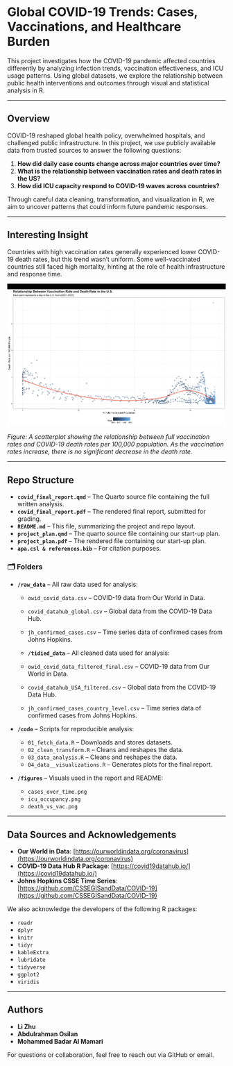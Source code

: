 # Global COVID-19 Trends: Cases, Vaccinations, and Healthcare Burden

This project investigates how the COVID-19 pandemic affected countries differently by analyzing infection trends, vaccination effectiveness, and ICU usage patterns. Using global datasets, we explore the relationship between public health interventions and outcomes through visual and statistical analysis in R.

---

## Overview

COVID-19 reshaped global health policy, overwhelmed hospitals, and challenged public infrastructure. In this project, we use publicly available data from trusted sources to answer the following questions:

1. **How did daily case counts change across major countries over time?**
2. **What is the relationship between vaccination rates and death rates in the US?**
3. **How did ICU capacity respond to COVID-19 waves across countries?**

Through careful data cleaning, transformation, and visualization in R, we aim to uncover patterns that could inform future pandemic responses.

---

## Interesting Insight

Countries with high vaccination rates generally experienced lower COVID-19 death rates, but this trend wasn’t uniform. Some well-vaccinated countries still faced high mortality, hinting at the role of health infrastructure and response time.

![Death Rate vs Vaccination Plot](figures/death_vs_vax.png)

*Figure: A scatterplot showing the relationship between full vaccination rates and COVID-19 death rates per 100,000 population. As the vaccination rates increase, there is no significant decrease in the death rate.*

---

## Repo Structure

- **`covid_final_report.qmd`** – The Quarto source file containing the full written analysis.
- **`covid_final_report.pdf`** – The rendered final report, submitted for grading.
- **`README.md`** – This file, summarizing the project and repo layout.
- **`project_plan.qmd`** – The quarto source file containing our start-up plan.
- **`project_plan.pdf`** – The rendered file containing our start-up plan.
- **`apa.csl & references.bib`** – For citation purposes.

### 🗂️ Folders

- **`/raw_data`** – All raw data used for analysis:
  - `owid_covid_data.csv` – COVID-19 data from Our World in Data.
  - `covid_datahub_global.csv` – Global data from the COVID-19 Data Hub.
  - `jh_confirmed_cases.csv` – Time series data of confirmed cases from Johns Hopkins.

  - **`/tidied_data`** – All cleaned data used for analysis:
  - `owid_covid_data_filtered_final.csv` – COVID-19 data from Our World in Data.
  - `covid_datahub_USA_filtered.csv` – Global data from the COVID-19 Data Hub.
  - `jh_confirmed_cases_country_level.csv` – Time series data of confirmed cases from Johns Hopkins.

- **`/code`** – Scripts for reproducible analysis:
  - `01_fetch_data.R` – Downloads and stores datasets.
  - `02_clean_transform.R` – Cleans and reshapes the data.
  - `03_data_analysis.R` – Cleans and reshapes the data.
  - `04_data__visualizations.R` – Generates plots for the final report.

- **`/figures`** – Visuals used in the report and README:
  - `cases_over_time.png`
  - `icu_occupancy.png`
  - `death_vs_vac.png`

---

## Data Sources and Acknowledgements

- **Our World in Data**: [https://ourworldindata.org/coronavirus](https://ourworldindata.org/coronavirus)
- **COVID-19 Data Hub R Package**: [https://covid19datahub.io/](https://covid19datahub.io/)
- **Johns Hopkins CSSE Time Series**: [https://github.com/CSSEGISandData/COVID-19](https://github.com/CSSEGISandData/COVID-19)

We also acknowledge the developers of the following R packages:

- `readr`
- `dplyr`
- `knitr`
- `tidyr`
- `kableExtra`
- `lubridate`
- `tidyverse`
- `ggplot2`
- `viridis`


---

## Authors

- **Li Zhu** 
- **Abdulrahman Osilan**  
- **Mohammed Badar Al Mamari**

For questions or collaboration, feel free to reach out via GitHub or email.
